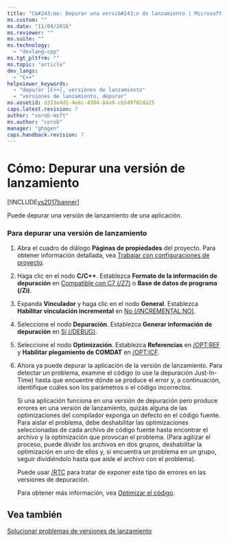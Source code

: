 ```yaml
---
title: "C&#243;mo: Depurar una versi&#243;n de lanzamiento | Microsoft Docs"
ms.custom: ""
ms.date: "11/04/2016"
ms.reviewer: ""
ms.suite: ""
ms.technology: 
  - "devlang-cpp"
ms.tgt_pltfrm: ""
ms.topic: "article"
dev_langs: 
  - "C++"
helpviewer_keywords: 
  - "depurar [C++], versiones de lanzamiento"
  - "versiones de lanzamiento, depurar"
ms.assetid: d333e4d1-4e6c-4384-84a9-cb549702da25
caps.latest.revision: 7
author: "corob-msft"
ms.author: "corob"
manager: "ghogen"
caps.handback.revision: 7
---
```

# C&#243;mo: Depurar una versi&#243;n de lanzamiento
[!INCLUDE[vs2017banner](../../assembler/inline/includes/vs2017banner.md)]

Puede depurar una versión de lanzamiento de una aplicación.  
  
### Para depurar una versión de lanzamiento  
  
1.  Abra el cuadro de diálogo **Páginas de propiedades** del proyecto.  Para obtener información detallada, vea [Trabajar con configuraciones de proyecto](../../ide/working-with-project-properties.md).  
  
2.  Haga clic en el nodo **C\/C\+\+**.  Establezca **Formato de la información de depuración** en [Compatible con C7 \(\/Z7\)](../../build/reference/z7-zi-zi-debug-information-format.md) o **Base de datos de programa \(\/Zi\)**.  
  
3.  Expanda **Vinculador** y haga clic en el nodo **General**.  Establezca **Habilitar vinculación incremental** en [No \(\/INCREMENTAL:NO\)](../../build/reference/incremental-link-incrementally.md).  
  
4.  Seleccione el nodo **Depuración**.  Establezca **Generar información de depuración** en [Sí \(\/DEBUG\)](../../build/reference/debug-generate-debug-info.md).  
  
5.  Seleccione el nodo **Optimización**.  Establezca **Referencias** en [\/OPT:REF](../../build/reference/opt-optimizations.md) y **Habilitar plegamiento de COMDAT** en [\/OPT:ICF](../../build/reference/opt-optimizations.md).  
  
6.  Ahora ya puede depurar la aplicación de la versión de lanzamiento.  Para detectar un problema, examine el código \(o use la depuración Just\-In\-Time\) hasta que encuentre dónde se produce el error y, a continuación, identifique cuáles son los parámetros o el código incorrectos.  
  
     Si una aplicación funciona en una versión de depuración pero produce errores en una versión de lanzamiento, quizás alguna de las optimizaciones del compilador exponga un defecto en el código fuente.  Para aislar el problema, debe deshabilitar las optimizaciones seleccionadas de cada archivo de código fuente hasta encontrar el archivo y la optimización que provocan el problema. \(Para agilizar el proceso, puede dividir los archivos en dos grupos, deshabilitar la optimización en uno de ellos y, si encuentra un problema en un grupo, seguir dividiéndolo hasta que aísle el archivo con el problema\).  
  
     Puede usar [\/RTC](../../build/reference/rtc-run-time-error-checks.md) para tratar de exponer este tipo de errores en las versiones de depuración.  
  
     Para obtener más información, vea [Optimizar el código](../../build/reference/optimizing-your-code.md).  
  
## Vea también  
 [Solucionar problemas de versiones de lanzamiento](../../build/reference/fixing-release-build-problems.md)